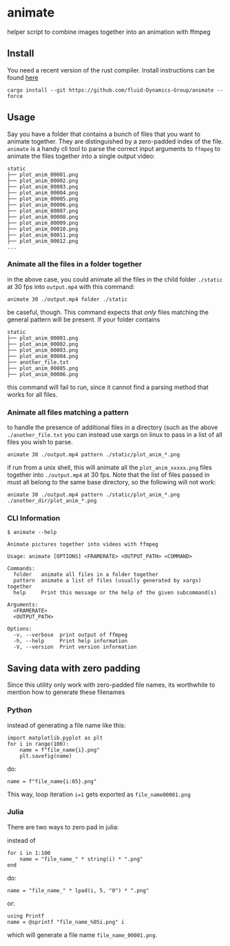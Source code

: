 # animate

helper script to combine images together into an animation with ffmpeg

## Install

You need a recent version of the rust compiler. Install instructions 
can be found [here](https://www.rust-lang.org/tools/install)

```
cargo install --git https://github.com/fluid-Dynamics-Group/animate --force
```

## Usage

Say you have a folder that contains a bunch of files that you want to animate together.
They are distinguished by a zero-padded index of the file. `animate` is a handy
cli tool to parse the correct input arguments to `ffmpeg` to animate the files together
into a single output video:

```
static
├── plot_anim_00001.png
├── plot_anim_00002.png
├── plot_anim_00003.png
├── plot_anim_00004.png
├── plot_anim_00005.png
├── plot_anim_00006.png
├── plot_anim_00007.png
├── plot_anim_00008.png
├── plot_anim_00009.png
├── plot_anim_00010.png
├── plot_anim_00011.png
├── plot_anim_00012.png
...
```

### Animate all the files in a folder together

in the above case, you could animate all the files in the child folder `./static` 
at 30 fps into `output.mp4` with this command:

```
animate 30 ./output.mp4 folder ./static
```

be caseful, though. This command expects that *only* files matching the general pattern
will be present. If your folder contains

```
static
├── plot_anim_00001.png
├── plot_anim_00002.png
├── plot_anim_00003.png
├── plot_anim_00004.png
├── another_file.txt
├── plot_anim_00005.png
├── plot_anim_00006.png
```

this command will fail to run, since it cannot find a parsing method that works for all files.


### Animate all files matching a pattern 

to handle the presence of additional files in a directory (such as the above `./another_file.txt` you
can instead use xargs on linux to pass in a list of all files you wish to parse.

```
animate 30 ./output.mp4 pattern ./static/plot_anim_*.png
```

if run from a unix shell, this will animate all the `plot_anim_xxxxx.png` files together
into `./output.mp4` at 30 fps. Note that the list of files passed in must all belong to the 
same base directory, so the following will not work:

```
animate 30 ./output.mp4 pattern ./static/plot_anim_*.png ./another_dir/plot_anim_*.png
```

### CLI Information

```
$ animate --help
```

```
Animate pictures together into videos with ffmpeg

Usage: animate [OPTIONS] <FRAMERATE> <OUTPUT_PATH> <COMMAND>

Commands:
  folder   animate all files in a folder together
  pattern  animate a list of files (usually generated by xargs) together
  help     Print this message or the help of the given subcommand(s)

Arguments:
  <FRAMERATE>
  <OUTPUT_PATH>

Options:
  -v, --verbose  print output of ffmpeg
  -h, --help     Print help information
  -V, --version  Print version information
```


## Saving data with zero padding

Since this utility only work with zero-padded file names, its worthwhile
to mention how to generate these filenames


### Python

instead of generating a file name like this:

```
import matplotlib.pyplot as plt
for i in range(100):
	name = f"file_name{i}.png"
	plt.savefig(name)
```

do:

```
name = f"file_name{i:05}.png"
```

This way, loop iteration `i=1` gets exported as `file_name00001.png`

### Julia

There are two ways to zero pad in julia:

instead of 
```
for i in 1:100
	name = "file_name_" * string(i) * ".png"
end
```

do:

```
name = "file_name_" * lpad(i, 5, "0") * ".png"
```

or:

```
using Printf
name = @sprintf "file_name_%05i.png" i
```

which will generate a file name `file_name_00001.png`.
